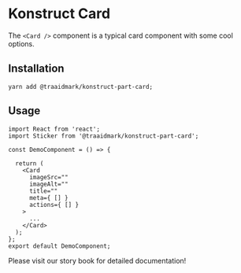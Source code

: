 # Konstruct Card

The `<Card />` component is a typical card component with some cool options.

## Installation

`yarn add @traaidmark/konstruct-part-card;`

## Usage

````
import React from 'react';
import Sticker from '@traaidmark/konstruct-part-card';

const DemoComponent = () => {
  
  return (
    <Card
      imageSrc=""
      imageAlt=""
      title=""
      meta={ [] }
      actions={ [] }
    >
      ...
    </Card>
  );
};
export default DemoComponent;
````

Please visit our story book for detailed documentation!
